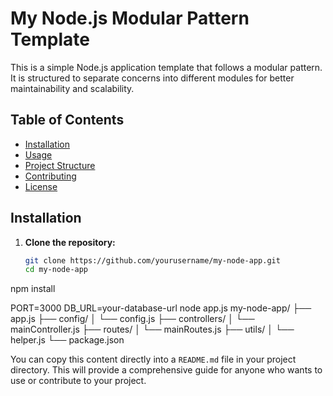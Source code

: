 # My Node.js Modular Pattern Template

This is a simple Node.js application template that follows a modular pattern. It is structured to separate concerns into different modules for better maintainability and scalability.

## Table of Contents

- [Installation](#installation)
- [Usage](#usage)
- [Project Structure](#project-structure)
- [Contributing](#contributing)
- [License](#license)

## Installation

1. **Clone the repository:**

   ```bash
   git clone https://github.com/yourusername/my-node-app.git
   cd my-node-app
npm install

PORT=3000
DB_URL=your-database-url
node app.js
my-node-app/
├── app.js
├── config/
│   └── config.js
├── controllers/
│   └── mainController.js
├── routes/
│   └── mainRoutes.js
├── utils/
│   └── helper.js
└── package.json

You can copy this content directly into a `README.md` file in your project directory. This will provide a comprehensive guide for anyone who wants to use or contribute to your project.
